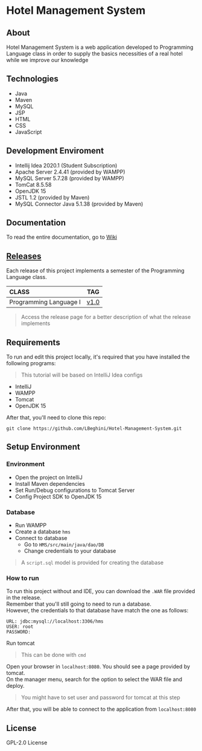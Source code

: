 # Hotel Management System

## About


Hotel Management System is a web application developed to Programming Language class in order to supply the basics necessities of a real hotel while we improve our knowledge


## Technologies

- Java
- Maven
- MySQL
- JSP
- HTML
- CSS
- JavaScript

## Development Enviroment
- Intellij Idea 2020.1 (Student Subscription)
- Apache Server 2.4.41 (provided by WAMPP)
- MySQL Server 5.7.28 (provided by WAMPP)
- TomCat 8.5.58
- OpenJDK 15
- JSTL 1.2 (provided by Maven)
- MySQL Connector Java 5.1.38 (provided by Maven)

## Documentation

To read the entire documentation, go to [Wiki](https://github.com/LBeghini/Hotel-Management-System/wiki)

## [Releases](https://github.com/LBeghini/Hotel-Management-System/releases)

Each release of this project implements a semester of the Programming Language class.


|  CLASS                  |      TAG                                                                            |
| :------------           | :---------:                                                                         |
| Programming Language I  |     [v1.0](https://github.com/LBeghini/Hotel-Management-System/releases/tag/1.0)    |


> Access the release page for a better description of what the release implements 


## Requirements

To run and edit this project locally, it's required that you have installed the following programs:
>This tutorial will be based on IntelliJ Idea configs
- IntelliJ 
- WAMPP
- Tomcat
- OpenJDK 15

After that, you'll need to clone this repo:
```
git clone https://github.com/LBeghini/Hotel-Management-System.git
```

## Setup Environment

### Environment
- Open the project on IntelliJ
- Install Maven dependencies
- Set Run/Debug configurations to Tomcat Server
- Config Project SDK to OpenJDK 15

### Database
- Run WAMPP
- Create a database ```hms```
- Connect to database
    - Go to ```HMS/src/main/java/dao/DB```
    - Change credentials to your database
>A ```script.sql``` model is provided for creating the database

### How to run

To run this project without and IDE, you can download the ```.WAR``` file provided in the release.  
Remember that you'll still going to need to run a database.  
However, the credentials to that database have match the one as follows:   

```
URL: jdbc:mysql://localhost:3306/hms
USER: root
PASSWORD: 
``` 

Run tomcat 
>This can be done with ```cmd``` 

Open your browser in ```localhost:8080```. You should see a page provided by tomcat.  
On the manager menu, search for the option to select the WAR file and deploy.

>You might have to set user and password for tomcat at this step

After that, you will be able to connect to the application from ```localhost:8080```


## License

GPL-2.0 License
